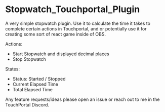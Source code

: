 # Stopwatch_Touchportal_Plugin

A very simple stopwatch plugin.
Use it to calculate the time it takes to complete certain actions in Touchportal, and or potentially use it for creating some sort of react game inside of OBS.


Actions:
- Start Stopwatch and displayed decimal places
- Stop Stopwatch


States:
- Status: Started / Stopped
- Current Elapsed Time
- Total Elapsed Time


Any feature requests/ideas please open an issue or reach out to me in the TouchPortal Discord.
